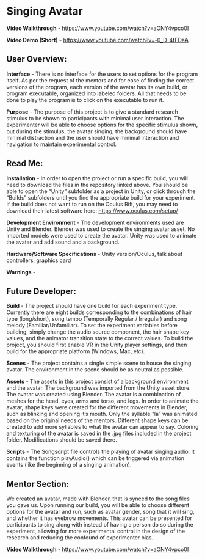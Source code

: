 # Singing Avatar

**Video Walkthrough** - https://www.youtube.com/watch?v=aONY4vpco0I

**Video Demo (Short)** - https://www.youtube.com/watch?v=-0_D-4fFDaA

## User Overview:

**Interface** - There is no interface for the users to set options for the program itself. As per the request of the mentors and for ease of finding the correct versions of the program, each version of the avatar has its own build, or program executable, organized into labeled folders. All that needs to be done to play the program is to click on the executable to run it.

**Purpose** - The purpose of this project is to give a standard research stimulus to be shown to participants with minimal user interaction. The experimenter will be able to choose options for the specific stimulus shown, but during the stimulus, the avatar singing, the background should have minimal distraction and the user should have minimal interaction and navigation to maintain experimental control.

## Read Me:

**Installation** - In order to open the project or run a specific build, you will need to download the files in the repository linked above. You should be able to open the “Unity” subfolder as a project in Unity, or click through the “Builds” subfolders until you find the appropriate build for your experiment. If the build does not want to run on the Oculus Rift, you may need to download their latest software here: https://www.oculus.com/setup/

**Development Environment** - The development environments used are Unity and Blender. Blender was used to create the singing avatar asset. No imported models were used to create the avatar. Unity was used to animate the avatar and add sound and a background.

**Hardware/Software Specifications** -  Unity version/Oculus, talk about controllers, graphics card

**Warnings** - 

## Future Developer:

**Build** - The project should have one build for each experiment type. Currently there are eight builds corresponding to the combinations of hair type (long/short), song tempo (Temporally Regular / Irregular) and song melody (Familiar/Unfamiliar). To set the experiment variables before building, simply change the audio source component, the hair shape key values, and the animator transition state to the correct values. To build the project, you should first enable VR in the Unity player settings, and then build for the appropriate platform (Windows, Mac, etc).

**Scenes** - The project contains a single simple scene to house the singing avatar. The environment in the scene should be as neutral as possible.

**Assets** - The assets in this project consist of a background environment and the avatar. The background was imported from the Unity asset store. The avatar was created using Blender. The avatar is a combination of meshes for the head, eyes, arms and torso, and legs. In order to animate the avatar, shape keys were created for the different movements in Blender, such as blinking and opening it’s mouth. Only the syllable “la” was animated based on the original needs of the mentors. Different shape keys can be created to add more syllables to what the avatar can appear to say. Coloring and texturing of the avatar is saved in the .jpg files included in the project folder. Modifications should be saved there.

**Scripts** - The Songscript file controls the playing of avatar singing audio. It contains the function playAudio() which can be triggered via animation events (like the beginning of a singing animation).

## Mentor Section:

We created an avatar, made with Blender, that is synced to the song files you gave us. Upon running our build, you will be able to choose different options for the avatar and run, such as avatar gender, song that it will sing, and whether it has eyebrow movements. This avatar can be presented for participants to sing along with instead of having a person do so during the experiment, allowing for more experimental control in the design of the research and reducing the confound of experimenter bias.

**Video Walkthrough** - https://www.youtube.com/watch?v=aONY4vpco0I
